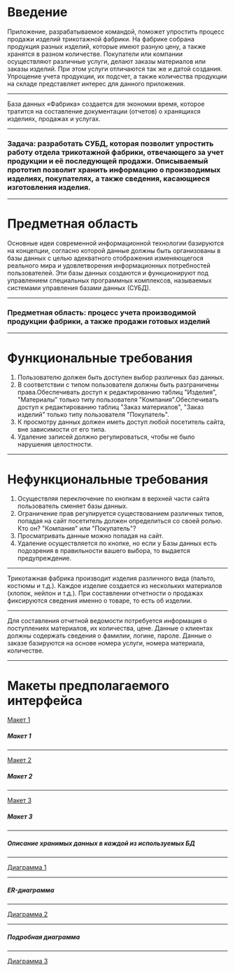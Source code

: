 **Введение**
=====================
Приложение, разрабатываемое командой, поможет упростить процесс продажи изделий трикотажной фабрики. На фабрике собрана продукция разных изделий, которые имеют разную цену, а также хранятся в разном количестве.
Покупатели или компании осуществляют различные услуги, делают заказы материалов или заказы изделий. При этом услуги отличаются так же и датой создания. Упрощение учета продукции, их подсчет, а также количества продукции на складе представляет интерес для данного приложения.
***
База данных «Фабрика» создается для экономии время, которое тратится на составление документации (отчетов) о хранящихся изделиях, продажах и услугах.
***
### Задача: разработать СУБД, которая позволит упростить работу отдела трикотажной фабрики, отвечающего за учет продукции и её последующей продажи. Описываемый прототип позволит хранить информацию о производимых изделиях, покупателях, а также сведения, касающиеся изготовления изделия. 
***
**Предметная область**
=====================
Основные идеи современной информационной технологии базируются на концепции, согласно которой данные должны быть организованы в базы данных с целью адекватного отображения изменяющегося реального мира и удовлетворения информационных потребностей пользователей. Эти базы данных создаются и функционируют под управлением специальных программных комплексов, называемых системами управления базами данных (СУБД).
***
### Предметная область: процесс учета производимой продукции фабрики, а также продажи готовых изделий
***
**Функциональные требования**
=====================
1. Пользователю должен быть доступен выбор различных баз данных.
2. В соответствии с типом пользователя должны быть разграничены права.Обеспечивать доступ к редактированию таблиц "Изделия", "Материалы" только типу пользователя "Компания".Обеспечивать доступ к редактированию таблиц "Заказ материалов", "Заказ изделий" только типу пользователя "Покупатель".
3. К просмотру данных должен иметь доступ любой посетитель сайта, вне зависимости от его типа.
4. Удаление записей должно регулироваться, чтобы не было нарушения целостности.
***
**Нефункциональные требования**
=====================
1. Осуществляя переключение по кнопкам в верхней части сайта пользователь сменяет базы данных.
2. Ограничение прав регулируется существованием различных типов, попадая на сайт посетитель должен определиться со своей ролью. Кто он? "Компания" или "Покупатель"? 
3. Просматривать данные можно попадая на сайт.
4. Удаление осуществляется по кнопке, но если у Базы данных есть подозрения в правильности вашего выбора, то выдается предупреждение.
***
Трикотажная фабрика производит изделия различного вида (пальто, костюмы и т.д.). Каждое изделие создается из нескольких материалов (хлопок, нейлон и т.д.). При составлении отчетности о продажах фиксируются сведения именно о товаре, то есть об изделии. 
***
Для составления отчетной ведомости потребуется информация о поступлениях материалов, их количества, цене. Данные о клиентах должны содержать сведения о фамилии, логине, пароле. Данные о заказе базируются на основе номера услуги, номера материала, количестве.
***
**Макеты предполагаемого интерфейса**
=====================
[Макет 1](https://drive.google.com/open?id=1LHdDH8ZFGGFcVJmsj_O4-zjl_zyQnTnT)
##### Макет 1
***
[Макет 2](https://drive.google.com/open?id=1FAP3NUgTs5lc-iFKKbbkLjx1_K8gGz2s)
##### Макет 2
***
[Макет 3](https://drive.google.com/open?id=14EeQfFOUYp0r5gc_EdpA82mHld31qc_D)
##### Макет 3
***
##### Описание хранимых данных в каждой из используемых БД
***
[Диаграмма 1](https://erdplus.com/#/edit-diagram/885004)
***
##### ER-диаграмма
***
[Диаграмма 2](https://erdplus.com/#/edit-diagram/885020)
***
##### Подробная диаграмма
***
[Диаграмма 3](https://my.vertabelo.com/public-model-view/oV00MW0WqAYw0zR4oPMDGe2s0vWRqc2bhvxv08JnWdaL9tpUw7qOqSH3W96b5TUx?x=-642&y=513&zoom=0.1571)

